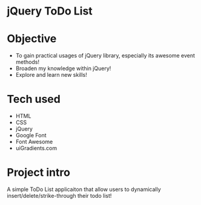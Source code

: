 # jQuery ToDo List 

# Objective
- To gain practical usages of jQuery library, especially its awesome event methods!
- Broaden my knowledge within jQuery!
- Explore and learn new skills!

# Tech used
* HTML
* CSS
* jQuery
* Google Font
* Font Awesome
* uiGradients.com

# Project intro
A simple ToDo List applicaiton that allow users to dynamically insert/delete/strike-through their todo list!
